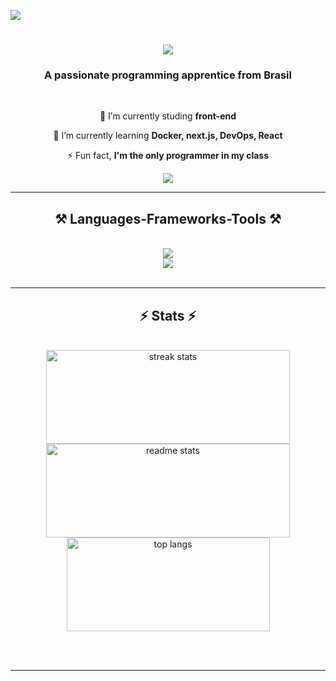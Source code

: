 ![](https://komarev.com/ghpvc/?username=Faccin27&color=006bed)

<h1 align="center">
    <img src="https://readme-typing-svg.herokuapp.com/?font=Righteous&size=35&center=true&vCenter=true&width=500&height=70&duration=4000&lines=Hi+There!+👋;+I'm+Gabriel+Castro!;" />
</h1>

<h3 align="center">A passionate programming apprentice from Brasil</h3>

<br/>

<div align="center">
 
 🔭 I’m currently studing **front-end**
 
 🌱 I’m currently learning **Docker, next.js, DevOps, React**

⚡ Fun fact, **I'm the only programmer in my class**

 </div>
 
<div align="center"> 
  <a href="mailto:estudosbabiel@gmail.com">
    <img src="https://img.shields.io/badge/Gmail-333333?style=for-the-badge&logo=gmail&logoColor=red" />
  </a>
</div>

 <hr/>
 
<h2 align="center">⚒️ Languages-Frameworks-Tools ⚒️</h2>
<br/>
<div align="center">
    <img src="https://skillicons.dev/icons?i=javascript,typescript,nodejs,react,vite,nextjs" />
    <br>
    <img src="https://skillicons.dev/icons?i=scss,docker,html,css,vscode,github,git" /><br>
</div>

<br/>

<hr/>

<h2 align="center">⚡ Stats ⚡</h2>
<br>
<div align="center">
  <img width="390" height="150" src="https://streak-stats.demolab.com?user=Babiel09&theme=react&border=true&border_radius=10" alt="streak stats" />
  <img width="390" height="150" src="https://github-readme-stats.vercel.app/api?username=Babiel09&count_private=true&show_icons=true&theme=react&rank_icon=github&border_radius=10" alt="readme stats" />
  <br/>
  <img width="325" height="150" align="center" src="https://github-readme-stats.vercel.app/api/top-langs/?username=Babiel09&hide=HTML&langs_count=8&layout=compact&theme=react&border_radius=10&size_weight=0.5&count_weight=0.5&exclude_repo=github-readme-stats" alt="top langs" />
</div>

<br/><br/>

<hr/>

<br/>


<br/>
